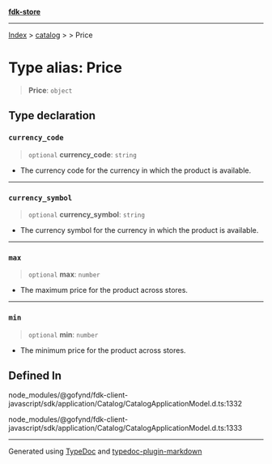 [**fdk-store**](../../../README.md)
***

[Index](../../../API.md) > [catalog](../../README.md) > [<internal>](../README.md) > Price

# Type alias: Price

> **Price**: `object`

## Type declaration

### `currency_code`

> `optional` **currency\_code**: `string`

- The currency code for the currency in
which the product is available.

***

### `currency_symbol`

> `optional` **currency\_symbol**: `string`

- The currency symbol for the currency
in which the product is available.

***

### `max`

> `optional` **max**: `number`

- The maximum price for the product across stores.

***

### `min`

> `optional` **min**: `number`

- The minimum price for the product across stores.

## Defined In

node\_modules/@gofynd/fdk-client-javascript/sdk/application/Catalog/CatalogApplicationModel.d.ts:1332

node\_modules/@gofynd/fdk-client-javascript/sdk/application/Catalog/CatalogApplicationModel.d.ts:1333

***
Generated using [TypeDoc](https://typedoc.org/) and [typedoc-plugin-markdown](https://www.npmjs.com/package/typedoc-plugin-markdown)
